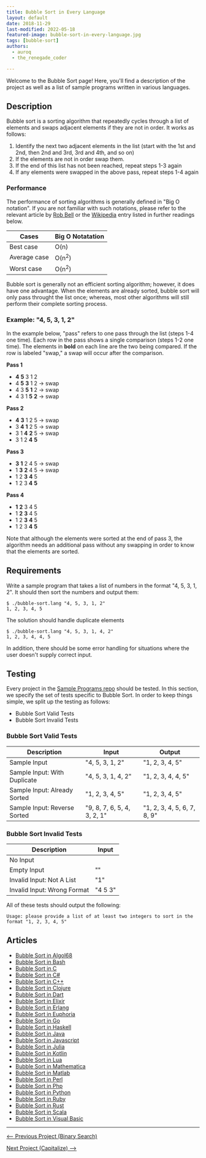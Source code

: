 ```yaml
---
title: Bubble Sort in Every Language
layout: default
date: 2018-11-29
last-modified: 2022-05-18
featured-image: bubble-sort-in-every-language.jpg
tags: [bubble-sort]
authors:
  - auroq
  - the_renegade_coder

---
```


Welcome to the Bubble Sort page! Here, you'll find a description of the project as well as a list of sample programs written in various languages.

## Description

Bubble sort is a sorting algorithm that repeatedly cycles through a list of elements
and swaps adjacent elements if they are not in order. It works as follows:

1. Identify the next two adjacent elements in the list (start with the 1st and 2nd, then 2nd and 3rd, 3rd and 4th, and so on)
2. If the elements are not in order swap them.
3. If the end of this list has not been reached, repeat steps 1-3 again
4. If any elements were swapped in the above pass, repeat steps 1-4 again

### Performance

The performance of sorting algorithms is generally defined in "Big O notation".
If you are not familiar with such notations, please refer to the relevant
article by [Rob Bell][1] or the [Wikipedia][2] entry listed in further readings below.

| Cases        | Big O Notatation |
| ------------ | ---------------- |
| Best case    | O(n)             |
| Average case | O(n<sup>2</sup>) |
| Worst case   | O(n<sup>2</sup>) |

Bubble sort is generally not an efficient sorting algorithm; however, it does have one advantage.
When the elements are already sorted, bubble sort will only pass throught the list once; whereas,
most other algorithms will still perform their complete sorting process.

### Example: "4, 5, 3, 1, 2"

In the example below, "pass" refers to one pass through the list (steps 1-4 one time).
Each row in the pass shows a single comparison (steps 1-2 one time).
The elements in __bold__ on each line are the two being compared.
If the row is labeled "swap," a swap will occur after the comparison.

__Pass 1__
- __4__ __5__   3     1     2
-   4   __5__ __3__   1     2   -> swap
-   4     3   __5__ __1__   2   -> swap
-   4     3     1   __5__ __2__ -> swap

__Pass 2__
- __4__ __3__   1     2     5   -> swap
-  3    __4__ __1__   2     5   -> swap
-  3      1   __4__ __2__   5   -> swap
-  3      1     2   __4__ __5__

__Pass 3__
- __3__ __1__   2     4     5   -> swap
-  1    __3__ __2__   4     5   -> swap
-  1      2   __3__ __4__   5
-  1      2     3   __4__ __5__

__Pass 4__
- __1__ __2__   3     4     5
-  1    __2__ __3__   4     5
-  1      2   __3__ __4__   5
-  1      2     3   __4__ __5__

Note that although the elements were sorted at the end of pass 3,
the algorithm needs an additional pass without any swapping in order to know that the elements are sorted.

[1]: https://robbell.io/2009/06/a-beginners-guide-to-big-o-notation
[2]: https://en.wikipedia.org/wiki/Big_O_notation


## Requirements

Write a sample program that takes a list of numbers in the format "4, 5, 3, 1, 2".
It should then sort the numbers and output them:

```console
$ ./bubble-sort.lang "4, 5, 3, 1, 2"
1, 2, 3, 4, 5
```

The solution should handle duplicate elements

```console
$ ./bubble-sort.lang "4, 5, 3, 1, 4, 2"
1, 2, 3, 4, 4, 5
```

In addition, there should be some error handling for situations where the user
doesn't supply correct input.


## Testing

Every project in the [Sample Programs repo](https://github.com/TheRenegadeCoder/sample-programs) should be tested.
In this section, we specify the set of tests specific to Bubble Sort.
In order to keep things simple, we split up the testing as follows:

- Bubble Sort Valid Tests
- Bubble Sort Invalid Tests

### Bubble Sort Valid Tests

| Description | Input | Output |
| ----------- | ----- | ------ |
| Sample Input | "4, 5, 3, 1, 2" | "1, 2, 3, 4, 5" |
| Sample Input: With Duplicate | "4, 5, 3, 1, 4, 2" | "1, 2, 3, 4, 4, 5" |
| Sample Input: Already Sorted | "1, 2, 3, 4, 5" | "1, 2, 3, 4, 5" |
| Sample Input: Reverse Sorted | "9, 8, 7, 6, 5, 4, 3, 2, 1" | "1, 2, 3, 4, 5, 6, 7, 8, 9" |

### Bubble Sort Invalid Tests

| Description | Input |
| ----------- | ----- |
| No Input |  |
| Empty Input | "" |
| Invalid Input: Not A List | "1" |
| Invalid Input: Wrong Format | "4 5 3" |

All of these tests should output the following:

```
Usage: please provide a list of at least two integers to sort in the format "1, 2, 3, 4, 5"
```


## Articles

- [Bubble Sort in Algol68](https://rzuckerm.github.io/sample-programs-website-copy/projects/bubble-sort/algol68)
- [Bubble Sort in Bash](https://rzuckerm.github.io/sample-programs-website-copy/projects/bubble-sort/bash)
- [Bubble Sort in C](https://rzuckerm.github.io/sample-programs-website-copy/projects/bubble-sort/c)
- [Bubble Sort in C#](https://rzuckerm.github.io/sample-programs-website-copy/projects/bubble-sort/c-sharp)
- [Bubble Sort in C++](https://rzuckerm.github.io/sample-programs-website-copy/projects/bubble-sort/c-plus-plus)
- [Bubble Sort in Clojure](https://rzuckerm.github.io/sample-programs-website-copy/projects/bubble-sort/clojure)
- [Bubble Sort in Dart](https://rzuckerm.github.io/sample-programs-website-copy/projects/bubble-sort/dart)
- [Bubble Sort in Elixir](https://rzuckerm.github.io/sample-programs-website-copy/projects/bubble-sort/elixir)
- [Bubble Sort in Erlang](https://rzuckerm.github.io/sample-programs-website-copy/projects/bubble-sort/erlang)
- [Bubble Sort in Euphoria](https://rzuckerm.github.io/sample-programs-website-copy/projects/bubble-sort/euphoria)
- [Bubble Sort in Go](https://rzuckerm.github.io/sample-programs-website-copy/projects/bubble-sort/go)
- [Bubble Sort in Haskell](https://rzuckerm.github.io/sample-programs-website-copy/projects/bubble-sort/haskell)
- [Bubble Sort in Java](https://rzuckerm.github.io/sample-programs-website-copy/projects/bubble-sort/java)
- [Bubble Sort in Javascript](https://rzuckerm.github.io/sample-programs-website-copy/projects/bubble-sort/javascript)
- [Bubble Sort in Julia](https://rzuckerm.github.io/sample-programs-website-copy/projects/bubble-sort/julia)
- [Bubble Sort in Kotlin](https://rzuckerm.github.io/sample-programs-website-copy/projects/bubble-sort/kotlin)
- [Bubble Sort in Lua](https://rzuckerm.github.io/sample-programs-website-copy/projects/bubble-sort/lua)
- [Bubble Sort in Mathematica](https://rzuckerm.github.io/sample-programs-website-copy/projects/bubble-sort/mathematica)
- [Bubble Sort in Matlab](https://rzuckerm.github.io/sample-programs-website-copy/projects/bubble-sort/matlab)
- [Bubble Sort in Perl](https://rzuckerm.github.io/sample-programs-website-copy/projects/bubble-sort/perl)
- [Bubble Sort in Php](https://rzuckerm.github.io/sample-programs-website-copy/projects/bubble-sort/php)
- [Bubble Sort in Python](https://rzuckerm.github.io/sample-programs-website-copy/projects/bubble-sort/python)
- [Bubble Sort in Ruby](https://rzuckerm.github.io/sample-programs-website-copy/projects/bubble-sort/ruby)
- [Bubble Sort in Rust](https://rzuckerm.github.io/sample-programs-website-copy/projects/bubble-sort/rust)
- [Bubble Sort in Scala](https://rzuckerm.github.io/sample-programs-website-copy/projects/bubble-sort/scala)
- [Bubble Sort in Visual Basic](https://rzuckerm.github.io/sample-programs-website-copy/projects/bubble-sort/visual-basic)

***

<nav class="project-nav">

<div id="prev" markdown="1">

[<-- Previous Project (Binary Search)](https://rzuckerm.github.io/sample-programs-website-copy/projects/binary-search)

</div>

<div id="next" markdown="1">

[Next Project (Capitalize) -->](https://rzuckerm.github.io/sample-programs-website-copy/projects/capitalize)

</div>

</nav>